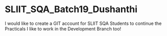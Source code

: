 # SLIIT_SQA_Batch19_Dushanthi
I would like to create a GIT account for SLIIT SQA Students to continue the Practicals
I like to work in the Development Branch too!
